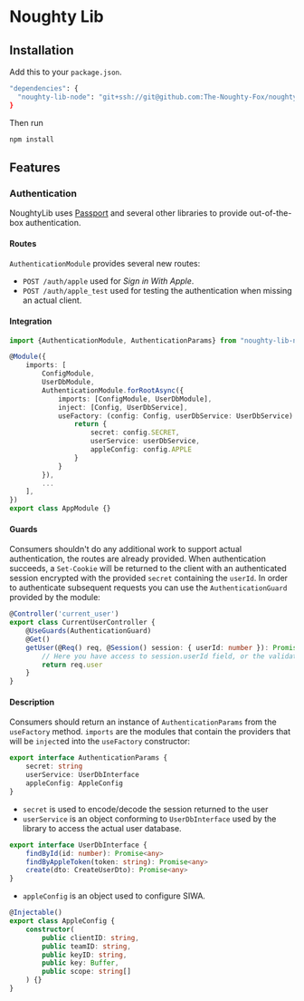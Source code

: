 # Noughty Lib

## Installation

Add this to your `package.json`.
```bash
"dependencies": {
  "noughty-lib-node": "git+ssh://git@github.com:The-Noughty-Fox/noughty-lib-node"
}
```

Then run

```bash
npm install
```

## Features

### Authentication
NoughtyLib uses [Passport](http://www.passportjs.org) and several other libraries to provide out-of-the-box authentication.

#### Routes

`AuthenticationModule` provides several new routes:
* `POST /auth/apple` used for *Sign in With Apple*.
* `POST /auth/apple_test` used for testing the authentication when missing an actual client.

#### Integration
```typescript
import {AuthenticationModule, AuthenticationParams} from "noughty-lib-node";

@Module({
    imports: [
        ConfigModule,
        UserDbModule,
        AuthenticationModule.forRootAsync({
            imports: [ConfigModule, UserDbModule],
            inject: [Config, UserDbService],
            useFactory: (config: Config, userDbService: UserDbService): AuthenticationParams => {
                return {
                    secret: config.SECRET,
                    userService: userDbService,
                    appleConfig: config.APPLE
                }
            }
        }),
        ...
    ],
})
export class AppModule {}
```

#### Guards
Consumers shouldn't do any additional work to support actual authentication, the routes are already provided. When authentication succeeds, a `Set-Cookie` will be returned to the client with an authenticated session encrypted with the provided `secret` containing the `userId`.
In order to authenticate subsequent requests you can use the `AuthenticationGuard` provided by the module:
```typescript
@Controller('current_user')
export class CurrentUserController {
    @UseGuards(AuthenticationGuard)
    @Get()
    getUser(@Req() req, @Session() session: { userId: number }): Promise<User> {
        // Here you have access to session.userId field, or the validated user itself
        return req.user
    }
}
```

#### Description

Consumers should return an instance of `AuthenticationParams` from the `useFactory` method. `imports` are the modules that contain the providers that will be `inject`ed into the `useFactory` constructor:
```typescript
export interface AuthenticationParams {
    secret: string
    userService: UserDbInterface
    appleConfig: AppleConfig
}
```
* `secret` is used to encode/decode the session returned to the user
* `userService` is an object conforming to `UserDbInterface` used by the library to access the actual user database.
```typescript
export interface UserDbInterface {
    findById(id: number): Promise<any>
    findByAppleToken(token: string): Promise<any>
    create(dto: CreateUserDto): Promise<any>
}
```
* `appleConfig` is an object used to configure SIWA.
```typescript
@Injectable()
export class AppleConfig {
    constructor(
        public clientID: string,
        public teamID: string,
        public keyID: string,
        public key: Buffer,
        public scope: string[]
    ) {}
}
```



